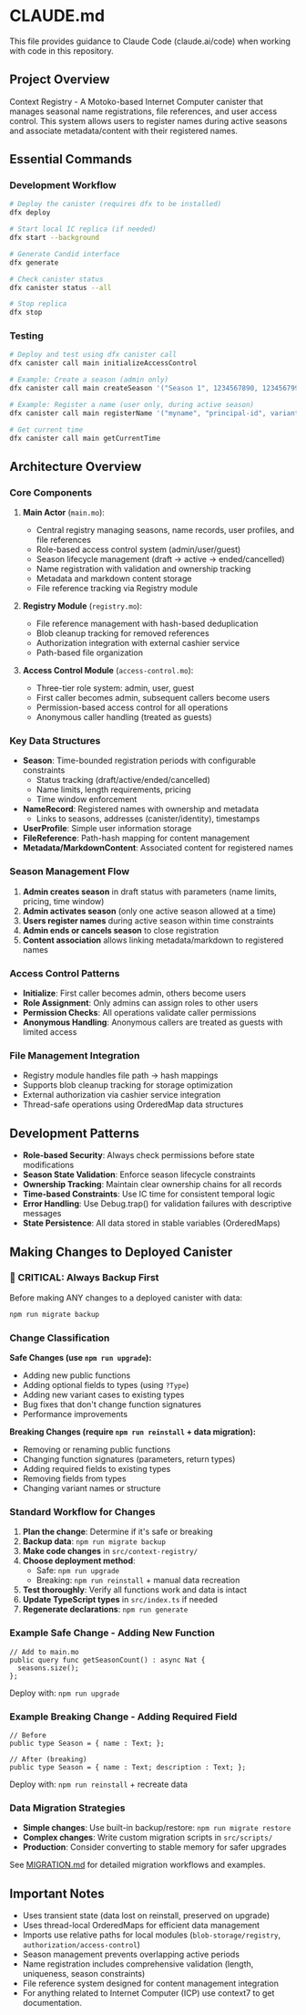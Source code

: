 # CLAUDE.md

This file provides guidance to Claude Code (claude.ai/code) when working with code in this repository.

## Project Overview

Context Registry - A Motoko-based Internet Computer canister that manages seasonal name registrations, file references, and user access control. This system allows users to register names during active seasons and associate metadata/content with their registered names.

## Essential Commands

### Development Workflow
```bash
# Deploy the canister (requires dfx to be installed)
dfx deploy

# Start local IC replica (if needed)
dfx start --background

# Generate Candid interface
dfx generate

# Check canister status
dfx canister status --all

# Stop replica
dfx stop
```

### Testing
```bash
# Deploy and test using dfx canister call
dfx canister call main initializeAccessControl

# Example: Create a season (admin only)
dfx canister call main createSeason '("Season 1", 1234567890, 1234567999, 100, 3, 20, 1000000)'

# Example: Register a name (user only, during active season)
dfx canister call main registerName '("myname", "principal-id", variant { identity }, "owner-id", 0)'

# Get current time
dfx canister call main getCurrentTime
```

## Architecture Overview

### Core Components

1. **Main Actor** (`main.mo`):
   - Central registry managing seasons, name records, user profiles, and file references
   - Role-based access control system (admin/user/guest)
   - Season lifecycle management (draft → active → ended/cancelled)
   - Name registration with validation and ownership tracking
   - Metadata and markdown content storage
   - File reference tracking via Registry module

2. **Registry Module** (`registry.mo`):
   - File reference management with hash-based deduplication
   - Blob cleanup tracking for removed references
   - Authorization integration with external cashier service
   - Path-based file organization

3. **Access Control Module** (`access-control.mo`):
   - Three-tier role system: admin, user, guest
   - First caller becomes admin, subsequent callers become users
   - Permission-based access control for all operations
   - Anonymous caller handling (treated as guests)

### Key Data Structures

- **Season**: Time-bounded registration periods with configurable constraints
  - Status tracking (draft/active/ended/cancelled)
  - Name limits, length requirements, pricing
  - Time window enforcement
- **NameRecord**: Registered names with ownership and metadata
  - Links to seasons, addresses (canister/identity), timestamps
- **UserProfile**: Simple user information storage
- **FileReference**: Path-hash mapping for content management
- **Metadata/MarkdownContent**: Associated content for registered names

### Season Management Flow

1. **Admin creates season** in draft status with parameters (name limits, pricing, time window)
2. **Admin activates season** (only one active season allowed at a time)
3. **Users register names** during active season within time constraints
4. **Admin ends or cancels season** to close registration
5. **Content association** allows linking metadata/markdown to registered names

### Access Control Patterns

- **Initialize**: First caller becomes admin, others become users
- **Role Assignment**: Only admins can assign roles to other users
- **Permission Checks**: All operations validate caller permissions
- **Anonymous Handling**: Anonymous callers are treated as guests with limited access

### File Management Integration

- Registry module handles file path → hash mappings
- Supports blob cleanup tracking for storage optimization
- External authorization via cashier service integration
- Thread-safe operations using OrderedMap data structures

## Development Patterns

- **Role-based Security**: Always check permissions before state modifications
- **Season State Validation**: Enforce season lifecycle constraints
- **Ownership Tracking**: Maintain clear ownership chains for all records
- **Time-based Constraints**: Use IC time for consistent temporal logic
- **Error Handling**: Use Debug.trap() for validation failures with descriptive messages
- **State Persistence**: All data stored in stable variables (OrderedMaps)

## Making Changes to Deployed Canister

### 🚨 CRITICAL: Always Backup First
Before making ANY changes to a deployed canister with data:
```bash
npm run migrate backup
```

### Change Classification

**Safe Changes (use `npm run upgrade`):**
- Adding new public functions
- Adding optional fields to types (using `?Type`)
- Adding new variant cases to existing types
- Bug fixes that don't change function signatures
- Performance improvements

**Breaking Changes (require `npm run reinstall` + data migration):**
- Removing or renaming public functions
- Changing function signatures (parameters, return types)
- Adding required fields to existing types
- Removing fields from types
- Changing variant names or structure

### Standard Workflow for Changes

1. **Plan the change**: Determine if it's safe or breaking
2. **Backup data**: `npm run migrate backup`
3. **Make code changes** in `src/context-registry/`
4. **Choose deployment method**:
   - Safe: `npm run upgrade`
   - Breaking: `npm run reinstall` + manual data recreation
5. **Test thoroughly**: Verify all functions work and data is intact
6. **Update TypeScript types** in `src/index.ts` if needed
7. **Regenerate declarations**: `npm run generate`

### Example Safe Change - Adding New Function
```motoko
// Add to main.mo
public query func getSeasonCount() : async Nat {
  seasons.size();
};
```
Deploy with: `npm run upgrade`

### Example Breaking Change - Adding Required Field
```motoko
// Before
public type Season = { name : Text; };

// After (breaking)
public type Season = { name : Text; description : Text; };
```
Deploy with: `npm run reinstall` + recreate data

### Data Migration Strategies
- **Simple changes**: Use built-in backup/restore: `npm run migrate restore`
- **Complex changes**: Write custom migration scripts in `src/scripts/`
- **Production**: Consider converting to stable memory for safer upgrades

See [MIGRATION.md](./MIGRATION.md) for detailed migration workflows and examples.

## Important Notes

- Uses transient state (data lost on reinstall, preserved on upgrade)
- Uses thread-local OrderedMaps for efficient data management
- Imports use relative paths for local modules (`blob-storage/registry`, `authorization/access-control`)
- Season management prevents overlapping active periods
- Name registration includes comprehensive validation (length, uniqueness, season constraints)
- File reference system designed for content management integration
- For anything related to Internet Computer (ICP) use context7 to get documentation.